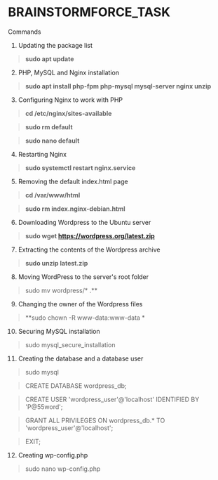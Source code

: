 # BRAINSTORMFORCE_TASK

Commands
1. Updating the package list

> **sudo apt update**

2. PHP, MySQL and Nginx installation

> **sudo apt install php-fpm php-mysql mysql-server nginx unzip**

3. Configuring Nginx to work with PHP

> **cd /etc/nginx/sites-available**

> **sudo rm default**

> **sudo nano default**

4. Restarting Nginx

> **sudo systemctl restart nginx.service**

5. Removing the default index.html page

> **cd /var/www/html**

> **sudo rm index.nginx-debian.html**

6. Downloading Wordpress to the Ubuntu server

> **sudo wget https://wordpress.org/latest.zip**

7. Extracting the contents of the Wordpress archive

> **sudo unzip latest.zip**

8. Moving WordPress to the server's root folder

> sudo mv wordpress/* .**

9. Changing the owner of the Wordpress files

> **sudo chown -R www-data:www-data *

10. Securing MySQL installation

> sudo mysql_secure_installation

11. Creating the database and a database user

> sudo mysql

> CREATE DATABASE wordpress_db;

> CREATE USER 'wordpress_user'@'localhost' IDENTIFIED BY 'P@55word';

> GRANT ALL PRIVILEGES ON wordpress_db.* TO 'wordpress_user'@'localhost';

> EXIT;

12. Creating wp-config.php

> sudo nano wp-config.php


